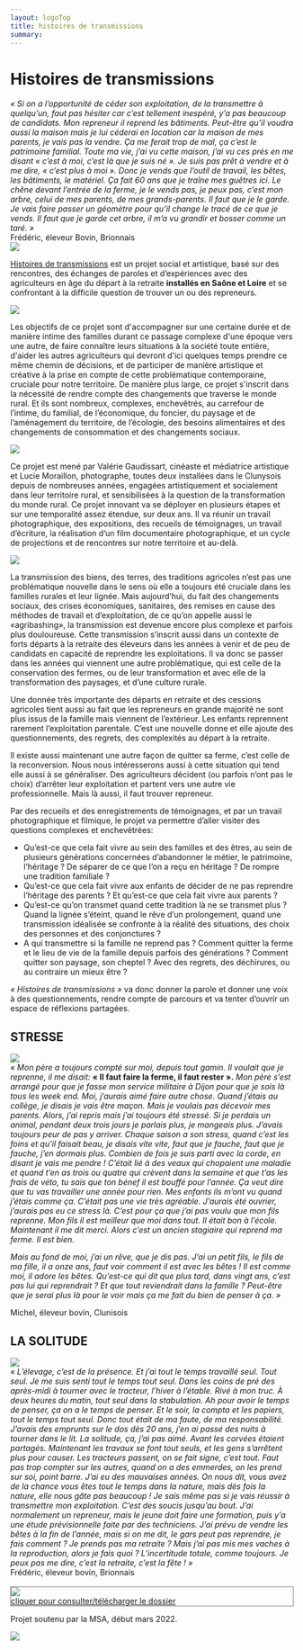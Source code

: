 ```yaml
---
layout: logoTop
title: histoires de transmissions
summary: 
---
```

<h1>Histoires de transmissions</h1>
<div class="quote"><em>«&nbsp;Si on a l’opportunité de céder son exploitation, de la transmettre à quelqu’un, faut pas hésiter car c’est tellement inespéré, y’a pas beaucoup de candidats. Mon repreneur il reprend les bâtiments. Peut-être qu’il voudra aussi la maison mais je lui céderai en location car la maison de mes parents, je vais pas la vendre. Ça me ferait trop de mal, ça c’est le patrimoine familial.
Toute ma vie, j’ai vu cette maison, j’ai vu ces prés en me disant «&nbsp;c’est à moi, c’est là que je suis né&nbsp;». 
Je suis pas prêt à vendre et à me dire, «&nbsp;c’est plus à moi&nbsp;».
Donc je vends que l’outil de travail, les bêtes, les bâtiments, le matériel.
Ça fait 60 ans que je traîne mes guêtres ici.
Le chêne devant l’entrée de la ferme, je le vends pas, je peux pas, c’est mon arbre, celui de mes parents, de mes grands-parents. Il faut que je le garde. Je vais faire passer un géomètre pour qu’il change le tracé de ce que je vends. Il faut que je garde cet arbre, il m’a vu grandir et bosser comme un taré.&nbsp;»</em></div>
<div class="cite">Frédéric, éleveur Bovin, Brionnais</div>

<div class="center-block"><img src="https://res.cloudinary.com/dnxcesebo/image/upload/q_auto,f_auto/v1673783378/IMG_6115_ojnoiz.jpg"></div>

<p class="intro-text">
<a href="#">Histoires de transmissions</a> est un projet social et artistique,  basé sur des rencontres, des échanges de paroles et d’expériences avec des agriculteurs en âge du départ à la retraite <span style="font-weight:bold">installés en Saône et Loire</span> et se confrontant à la difficile question de trouver un ou des repreneurs.</p>

<div class="center-block"><img src="https://res.cloudinary.com/dnxcesebo/image/upload/q_auto,f_auto/v1651159797/Capture_d_e%CC%81cran_2022-04-28_a%CC%80_17.17.10_butrxl.png"></div>

<p class="intro-text">Les objectifs de ce projet sont d'accompagner sur une certaine durée et de manière intime des familles durant ce passage complexe d'une époque vers une autre, de faire connaître leurs situations à la société toute entière, d'aider les autres agriculteurs qui devront d'ici quelques temps prendre ce même chemin de décisions, et de participer de manière artistique et créative à la prise en compte de cette problématique contemporaine, cruciale pour notre territoire. De manière plus large, ce projet s'inscrit dans la nécessité de rendre compte des changements que traverse le monde rural. Et ils sont nombreux, complexes, enchevêtrés, au carrefour de l’intime, du familial, de l’économique, du foncier, du paysage et de l’aménagement du territoire, de l’écologie, des besoins alimentaires et des changements de consommation et des changements sociaux. </p>

<div class="center-block">
    <img src="https://res.cloudinary.com/dnxcesebo/image/upload/q_auto,f_auto/v1673783378/IMG_2575_udrp6w.jpg">
</div>
<p class="intro-text">Ce projet est mené par Valérie Gaudissart, cinéaste et médiatrice artistique et Lucie Moraillon, photographe, toutes deux installées dans le Clunysois depuis de nombreuses années, engagées artistiquement et socialement dans leur territoire rural, et sensibilisées à la question de la transformation du monde rural.
Ce projet innovant va se déployer en plusieurs étapes et sur une temporalité assez étendue, sur deux ans. Il va réunir un travail photographique, des expositions, des recueils de témoignages, un travail d’écriture, la réalisation d’un film documentaire photographique, et un cycle de projections et de rencontres sur notre territoire et au-delà.</p>

<div class="center-block">
    <img src="https://res.cloudinary.com/dnxcesebo/image/upload/q_auto,f_auto/v1673796609/cow-staring-dark_a9v76u.jpg">
</div>
<p class="intro-text">La transmission des biens, des terres, des traditions agricoles n’est pas une problématique nouvelle dans le sens où elle a toujours été cruciale dans les familles rurales et leur lignée. Mais aujourd’hui, du fait des changements sociaux, des crises économiques, sanitaires, des remises en cause des méthodes de travail et d’exploitation, de ce qu’on appelle aussi le «agribashing», la transmission est devenue encore plus complexe et parfois plus douloureuse. Cette transmission s’inscrit aussi dans un contexte de forts départs à la retraite des éleveurs dans les années à venir et de peu de candidats en capacité de reprendre les exploitations. Il va donc se passer dans les années qui viennent une autre problématique, qui est celle de la conservation des fermes, ou de leur transformation et avec elle de la transformation des paysages, et d’une culture rurale.</p>

<p class="intro-text">Une donnée très importante des départs en retraite et des cessions agricoles tient aussi au fait que les repreneurs en grande majorité ne sont plus issus de la famille mais viennent de l’extérieur. Les enfants reprennent rarement l’exploitation parentale. C’est une nouvelle donne et elle ajoute des questionnements, des regrets, des complexités au départ à la retraite.</p>

<p class="intro-text">Il existe aussi maintenant une autre façon de quitter sa ferme, c’est celle de la reconversion. Nous nous intéresserons aussi à cette situation qui tend elle aussi à se généraliser. Des agriculteurs décident (ou parfois n’ont pas le choix) d’arrêter leur exploitation et partent vers une autre vie professionnelle. Mais là aussi, il faut trouver repreneur.</p>

<p class="intro-text">Par des recueils et des enregistrements de témoignages, et par un travail photographique et filmique, le projet va permettre d’aller visiter des questions complexes et enchevêtrées:</p> 
<ul class="bullet">
    <li>Qu’est-ce que cela fait vivre au sein des familles et des êtres, au sein de plusieurs générations concernées d’abandonner le métier, le patrimoine, l’héritage  ? De séparer de ce que l’on a reçu en héritage ? De rompre une tradition familiale ? </li>
    <li>Qu’est-ce que cela fait vivre aux enfants de décider de ne pas reprendre l’héritage des parents ? Et qu’est-ce que cela fait vivre aux parents ?</li>
    <li>Qu’est-ce qu’on transmet quand cette tradition là ne se transmet plus ? Quand la lignée s’éteint, quand le rêve d’un prolongement, quand une transmission idéalisée se confronte à la réalité des situations, des choix des personnes et des conjonctures ?</li>
    <li>A qui transmettre si la famille ne reprend pas ? Comment quitter la ferme et le lieu de vie de la famille depuis parfois des générations ? Comment quitter son paysage, son cheptel ? Avec des regrets, des déchirures, ou au contraire un mieux être ?</li>
</ul>

<p class="intro-text"><em>«&nbsp;Histoires de transmissions&nbsp;»</em>  va donc donner la parole et donner une voix à des questionnements, rendre compte de parcours et va tenter d’ouvrir un espace de réflexions partagées.</p>


<h2>STRESSE</h2>
<div class="center-big-block">
<img src="https://res.cloudinary.com/dnxcesebo/image/upload/q_auto,f_auto/v1673783378/IMG_6545_gjmead.jpg">
</div>
<div class="quote"><em>«&nbsp;Mon père a toujours compté sur moi, depuis tout gamin. 
Il voulait que je reprenne, il me disait:</em> <span style="font-weight:bold">«&nbsp;Il faut faire la ferme, il faut rester&nbsp;».</span>
<em>Mon père s’est arrangé pour que je fasse mon service militaire à Dijon pour que je sois là tous les week end. Moi, j’aurais aimé faire autre chose. Quand j’étais au collège, je disais je vais être maçon. Mais je voulais pas décevoir mes parents. 
Alors, j’ai repris mais j’ai toujours été stressé. Si je perdais un animal, pendant deux trois jours je parlais plus, je mangeais plus. J’avais toujours peur de pas y arriver. Chaque saison a son stress, quand c’est les foins et qu’il faisait beau, je disais vite vite, faut que je fauche, faut que je fauche, j’en dormais plus. 
Combien de fois je suis parti avec la corde, en disant je vais me pendre&nbsp;!
C’était lié à des veaux qui chopaient une maladie et quand t’en as trois ou quatre  qui crèvent dans la semaine et que t’as les frais de véto,  tu sais que ton bénef il est bouffé pour l’année. Ça veut dire que tu vas travailler une année pour rien. 
Mes enfants ils m’ont vu quand j’étais comme ça. 
C’était pas une vie très agréable.
J’aurais été ouvrier, j’aurais pas eu ce stress là. C’est pour ça que j’ai pas voulu que mon fils reprenne. Mon fils il est meilleur que moi dans tout. Il était bon à l’école. Maintenant il me dit merci. Alors c’est un ancien stagiaire qui reprend ma ferme. Il est bien. 

Mais au fond de moi, j’ai un rêve, que je dis pas. J’ai un petit fils, le fils de ma fille, il a onze ans, faut voir comment il est avec les bêtes&nbsp;!  Il est comme moi, il adore les bêtes. Qu’est-ce qui dit que plus tard, dans vingt ans, c’est pas lui qui reprendrait&nbsp;? Et que tout reviendrait dans la famille ? Peut-être que je serai plus là pour le voir mais ça me fait du bien de penser à ça.&nbsp;»</em></div>
<div class="cite">Michel, éleveur bovin, Clunisois</div>


<h2>LA SOLITUDE</h2>
<div class="center-block">
<img src="https://res.cloudinary.com/dnxcesebo/image/upload/q_auto,f_auto/v1673783378/IMG_6156_a9optc.jpg">
</div>
<div class="quote"><em>«&nbsp;L’élevage, c’est de la présence. Et j’ai tout le temps travaillé seul. Tout seul. 
Je me suis senti tout le temps tout seul. Dans les coins de pré des après-midi à tourner avec le tracteur, l’hiver à l’étable. 
Rivé à mon truc. À deux heures du matin, tout seul dans la stabulation. 
Ah pour avoir le temps de penser, ça on a le temps de penser.
Et le soir, la compta et les papiers, tout le temps tout seul.
Donc tout était de ma faute, de ma responsabilité.
J’avais des emprunts sur le dos dès 20 ans, j’en ai passé des nuits à tourner dans le lit.
La solitude, ça, j’ai pas aimé.
Avant les corvées étaient partagés.
Maintenant les travaux se font tout seuls, et les gens s’arrêtent plus pour causer.
Les tracteurs passent, on se fait signe, c’est tout. Faut pas trop compter sur les autres, quand on a des emmerdes, on les prend sur soi, point barre. J’ai eu des mauvaises années. 
On nous dit, vous avez de la chance vous êtes tout le temps dans la nature, mais dès fois la nature, elle nous gâte pas beaucoup !
Je sais même pas si je vais réussir à transmettre mon exploitation.
C’est des soucis jusqu’au bout.
J’ai normalement un repreneur, mais le jeune doit faire une formation, puis y’a une étude prévisionnelle faite par des techniciens.
J’ai  prévu de vendre les bêtes à la fin de l’année, mais si on me dit, le gars peut pas reprendre, je fais comment ? Je prends pas ma retraite ? Mais j’ai pas mis mes vaches à la reproduction, alors je fais quoi ? 
L’incertitude totale, comme toujours.
Je peux pas me dire, c’est la retraite, c’est la fête&nbsp;!&nbsp;»</em>
</div>
<div class="cite">Frédéric, éleveur bovin, Brionnais</div>
<br>
<div class="center-max600-block" style="border: 1px solid grey">
<a href="histoires-de-transmissions-7pages.pdf" target="_blank" rel="noopener noreferrer"><img src="https://res.cloudinary.com/dnxcesebo/image/upload/q_auto,f_auto/v1666174912/histoires-transmissions_title-page_qklqht.jpg"><div class="cite">cliquer pour consulter/télécharger le dossier</div></a>
</div>

<p class="intro-text">
Projet soutenu par la MSA, début mars 2022. 
</p>
<div class="center-block">
<img src="https://res.cloudinary.com/dnxcesebo/image/upload/q_auto,f_auto/v1673783378/IMG_6553_ghefds.jpg">
</div>